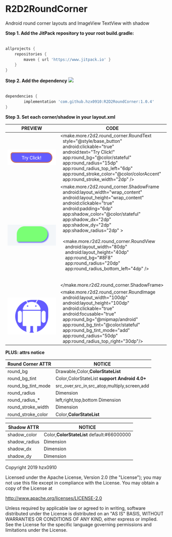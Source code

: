 # R2D2RoundCorner

Android round corner layouts and ImageView TextView with shadow

**Step 1. Add the JitPack repository to your root build.gradle:**
```groovy

allprojects {
    repositories {
        maven { url 'https://www.jitpack.io' }
    }
}
```

**Step 2. Add the dependency** [![](https://www.jitpack.io/v/hzx0910/R2D2RoundCorner.svg)](https://www.jitpack.io/#hzx0910/R2D2RoundCorner)
```groovy

dependencies {
        implementation 'com.github.hzx0910:R2D2RoundCorner:1.0.4'
}
```

**Step 3. Set each corner/shadow in your layout.xml**

|  PREVIEW   | CODE  |
|  ----  | ----  |
| ![avatar](preview/1.png)  | &lt;make.more.r2d2.round_corner.RoundText <br /> &nbsp; style="@style/base_button" <br /> &nbsp; android:clickable="true" <br /> &nbsp; android:text="Try Click!" <br /> &nbsp; app:round_bg="@color/stateful" <br /> &nbsp; app:round_radius="15dp" <br /> &nbsp; app:round_radius_top_left="6dp" <br /> &nbsp; app:round_stroke_color="@color/colorAccent" <br /> &nbsp; app:round_stroke_width="2dp" /&gt;|
| ![avatar](preview/2.png)  | &lt;make.more.r2d2.round_corner.ShadowFrame <br /> &nbsp; android:layout_width="wrap_content" <br /> &nbsp; android:layout_height="wrap_content" <br /> &nbsp; android:clickable="true" <br /> &nbsp; android:padding="6dp" <br /> &nbsp; app:shadow_color="@color/stateful" <br /> &nbsp; app:shadow_dx="2dp" <br /> &nbsp; app:shadow_dy="2dp" <br /> &nbsp; app:shadow_radius="2dp" &gt;   <br /><br /> &nbsp; &lt;make.more.r2d2.round_corner.RoundView <br /> &nbsp; &nbsp; android:layout_width="80dp" <br /> &nbsp; &nbsp; android:layout_height="40dp" <br /> &nbsp; &nbsp; app:round_bg="#8F8" <br /> &nbsp; &nbsp; app:round_radius="20dp" <br /> &nbsp; &nbsp; app:round_radius_bottom_left="4dp" /&gt; <br /> <br /> &nbsp; &lt;/make.more.r2d2.round_corner.ShadowFrame&gt; |
| ![avatar](preview/3.png)  | &lt;make.more.r2d2.round_corner.RoundImage <br /> &nbsp; android:layout_width="100dp" <br /> &nbsp; android:layout_height="100dp" <br /> &nbsp; android:clickable="true" <br /> &nbsp; android:focusable="true" <br /> &nbsp; app:round_bg="@mipmap/android" <br /> &nbsp; app:round_bg_tint="@color/stateful" <br /> &nbsp; app:round_bg_tint_mode="add" <br /> &nbsp; app:round_radius="50dp" <br /> &nbsp; app:round_radius_top_right="30dp"/&gt; |

**PLUS: attrs notice**

| Round Corner ATTR | NOTICE |
|  ----  | ----  |
| round_bg | Drawable,Color,**ColorStateList** |
| round_bg_tint | Color,ColorStateList **support Android 4.0+** |
| round_bg_tint_mode | src_over,src_in,src_atop,multiply,screen,add |
| round_radius | Dimension |
| round_radius_* | left,right,top,bottom Dimension |
| round_stroke_width | Dimension |
| round_stroke_color | Color,**ColorStateList** |

| Shadow ATTR | NOTICE |
|  ----  | ----  |
| shadow_color | Color,**ColorStateList** default:#66000000 |
| shadow_radius | Dimension |
| shadow_dx | Dimension |
| shadow_dy | Dimension |


Copyright 2019 hzx0910

Licensed under the Apache License, Version 2.0 (the "License");
you may not use this file except in compliance with the License.
You may obtain a copy of the License at

   http://www.apache.org/licenses/LICENSE-2.0

Unless required by applicable law or agreed to in writing, software
distributed under the License is distributed on an "AS IS" BASIS,
WITHOUT WARRANTIES OR CONDITIONS OF ANY KIND, either express or implied.
See the License for the specific language governing permissions and
limitations under the License.

